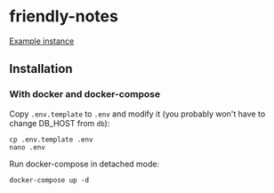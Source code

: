 # friendly-notes

[Example instance](http://161.35.196.129/)

## Installation

### With docker and docker-compose

Copy `.env.template` to `.env` and modify it
(you probably won't have to change DB_HOST from `db`):

```
cp .env.template .env
nano .env
```

Run docker-compose in detached mode:

```
docker-compose up -d
```
